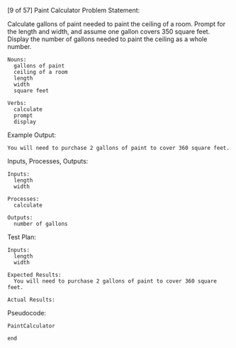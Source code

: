 [9 of 57] Paint Calculator
Problem Statement:

Calculate gallons of paint needed to paint the ceiling of a room. Prompt for the length and width, and assume one gallon covers 350 square feet. Display the number of gallons needed to paint the ceiling as a whole number.

    Nouns:
      gallons of paint
      ceiling of a room
      length
      width
      square feet

    Verbs:
      calculate
      prompt
      display
Example Output:

    You will need to purchase 2 gallons of paint to cover 360 square feet.
Inputs, Processes, Outputs:

    Inputs:
      length
      width

    Processes:
      calculate

    Outputs:
      number of gallons
Test Plan:

    Inputs:
      length
      width

    Expected Results:
      You will need to purchase 2 gallons of paint to cover 360 square feet.

    Actual Results:
Pseudocode:

    PaintCalculator

    end
